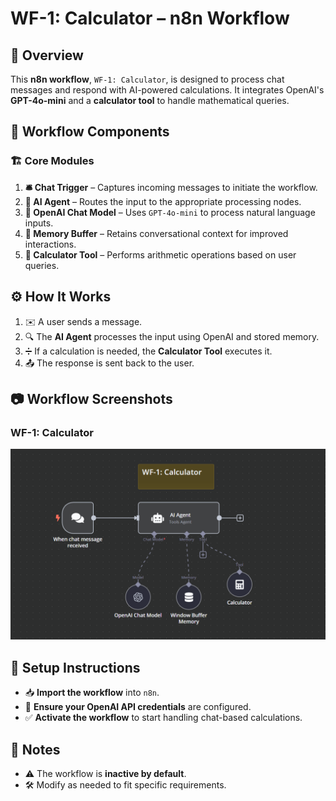 # WF-1: Calculator – n8n Workflow

## 📌 Overview
This **n8n workflow**, `WF-1: Calculator`, is designed to process chat messages and respond with AI-powered calculations. It integrates OpenAI's **GPT-4o-mini** and a **calculator tool** to handle mathematical queries.

## 🔧 Workflow Components
### 🏗️ Core Modules
1. **🛎️ Chat Trigger** – Captures incoming messages to initiate the workflow.
2. **🤖 AI Agent** – Routes the input to the appropriate processing nodes.
3. **🧠 OpenAI Chat Model** – Uses `GPT-4o-mini` to process natural language inputs.
4. **💾 Memory Buffer** – Retains conversational context for improved interactions.
5. **🧮 Calculator Tool** – Performs arithmetic operations based on user queries.

## ⚙️ How It Works
1. ✉️ A user sends a message.
2. 🔍 The **AI Agent** processes the input using OpenAI and stored memory.
3. ➗ If a calculation is needed, the **Calculator Tool** executes it.
4. 📤 The response is sent back to the user.

## 📷 Workflow Screenshots
### WF-1: Calculator
![WF-1 Screenshot](WF1.png)

## 🚀 Setup Instructions
- 📥 **Import the workflow** into `n8n`.
- 🔑 **Ensure your OpenAI API credentials** are configured.
- ✅ **Activate the workflow** to start handling chat-based calculations.

## 📝 Notes
- ⚠️ The workflow is **inactive by default**.
- 🛠️ Modify as needed to fit specific requirements.
